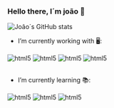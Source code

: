 <h3> Hello there, I´m joão 👋 </h2>


![João´s GitHub stats](https://github-readme-stats.vercel.app/api?username=JohnAntu&show_icons=true&theme=radical)

<!--
### This is my website 
[![Blog](https://img.shields.io/website?label=JoaoAntudv.ueuo.com&style=for-the-badge&url=http://joaoantudv.ueuo.com/)](http://joaoantudv.ueuo.com)
-->


- I’m currently working with 🖥️: 
<div style="display:inline_block">
  <img align="center" alt="html5" src="https://img.shields.io/badge/HTML5-E34F26?style=for-the-badge&logo=html5&logoColor=white"/>
  <img align="center" alt="html5" src="https://img.shields.io/badge/CSS3-1572B6?style=for-the-badge&logo=css3&logoColor=white"/>
  <img align="center" alt="html5" src="https://img.shields.io/badge/JavaScript-F7DF1E?style=for-the-badge&logo=javascript&logoColor=black"/>
  <img align="center" alt="html5" src="https://img.shields.io/badge/Python-14354C?style=for-the-badge&logo=python&logoColor=white"/>
</div>
<br>




- I’m currently learning 📚: 
<div style="display:inline_block">
  <img align="center" alt="html5" src="&nbsphttps://img.shields.io/badge/PHP-777BB4?style=for-the-badge&logo=php&logoColor=white"/>
  <img align="center" alt="html5" src="&nbsphttps://img.shields.io/badge/MySQL-00000F?style=for-the-badge&logo=mysql&logoColor=white"/>
  <img align="center" alt="html5" src="&nbsphttps://img.shields.io/badge/Shell_Script-121011?style=for-the-badge&logo=gnu-bash&logoColor=white"/>
</div>


